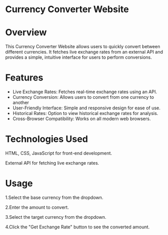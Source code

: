 # Currency Converter Website
# Overview
This Currency Converter Website allows users to quickly convert between different currencies. 
It fetches live exchange rates from an external API and provides a simple, intuitive interface for users to perform conversions.
# Features

- Live Exchange Rates: Fetches real-time exchange rates using an API.
- Currency Conversion: Allows users to convert from one currency to another
- User-Friendly Interface: Simple and responsive design for ease of use.
- Historical Rates: Option to view historical exchange rates for analysis.
- Cross-Browser Compatibility: Works on all modern web browsers.

# Technologies Used
HTML, CSS, JavaScript for front-end development.

External API for fetching live exchange rates.

# Usage
1.Select the base currency from the dropdown.

2.Enter the amount to convert.

3.Select the target currency from the dropdown.

4.Click the "Get Exchange Rate" button to see the converted amount.
